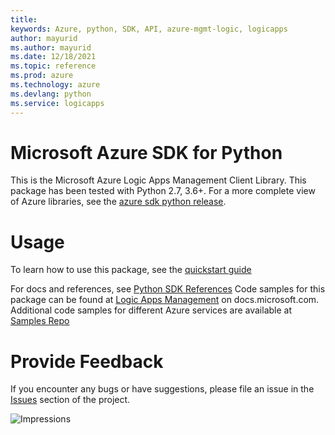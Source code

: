 ```yaml
---
title: 
keywords: Azure, python, SDK, API, azure-mgmt-logic, logicapps
author: mayurid
ms.author: mayurid
ms.date: 12/18/2021
ms.topic: reference
ms.prod: azure
ms.technology: azure
ms.devlang: python
ms.service: logicapps
---
```

# Microsoft Azure SDK for Python

This is the Microsoft Azure Logic Apps Management Client Library.
This package has been tested with Python 2.7, 3.6+.
For a more complete view of Azure libraries, see the [azure sdk python release](https://aka.ms/azsdk/python/all).


# Usage


To learn how to use this package, see the [quickstart guide](https://aka.ms/azsdk/python/mgmt)


 
For docs and references, see [Python SDK References](https://docs.microsoft.com/python/api/overview/azure/logic-apps)
Code samples for this package can be found at [Logic Apps Management](https://docs.microsoft.com/samples/browse/?languages=python&term=Getting%20started%20-%20Managing&terms=Getting%20started%20-%20Managing) on docs.microsoft.com.
Additional code samples for different Azure services are available at [Samples Repo](https://aka.ms/azsdk/python/mgmt/samples)


# Provide Feedback

If you encounter any bugs or have suggestions, please file an issue in the
[Issues](https://github.com/Azure/azure-sdk-for-python/issues)
section of the project. 


![Impressions](https://azure-sdk-impressions.azurewebsites.net/api/impressions/azure-sdk-for-python%2Fazure-mgmt-logic%2FREADME.png)

